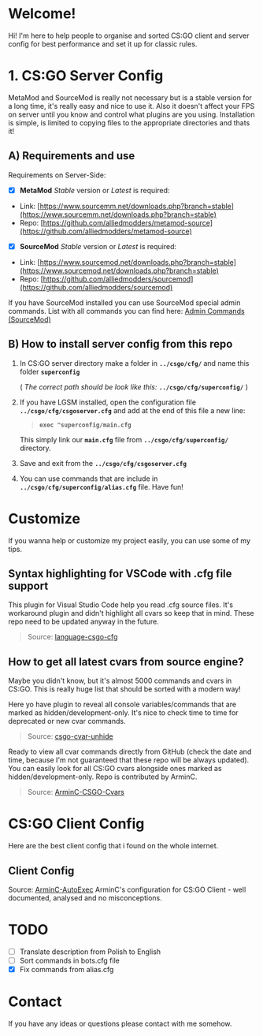 # Welcome!

Hi! I'm here to help people to organise and sorted CS:GO client and server config for best performance and set it up for classic rules.

# 1. CS:GO Server Config

MetaMod and SourceMod is really not necessary but is a stable version for a long time, it's really easy and nice to use it. Also it doesn't affect your FPS on server until you know and control what plugins are you using. Installation is simple, is limited to copying files to the appropriate directories and thats it!

## A) Requirements and use

Requirements on Server-Side:

- [x] **MetaMod** _Stable_ version or _Latest_ is required:
- Link: [https://www.sourcemm.net/downloads.php?branch=stable](https://www.sourcemm.net/downloads.php?branch=stable)
- Repo: [https://github.com/alliedmodders/metamod-source](https://github.com/alliedmodders/metamod-source)

- [x] **SourceMod** _Stable_ version or _Latest_ is required:
- Link: [https://www.sourcemod.net/downloads.php?branch=stable](https://www.sourcemod.net/downloads.php?branch=stable)
- Repo: [https://github.com/alliedmodders/sourcemod](https://github.com/alliedmodders/sourcemod)

If you have SourceMod installed you can use SourceMod special admin commands. List with all commands you can find here: [Admin Commands (SourceMod)](<https://wiki.alliedmods.net/Admin_Commands_(SourceMod)>)

## B) How to install server config from this repo

1. In CS:GO server directory make a folder in **`../csgo/cfg/`** and name this folder **`superconfig`**

   ( _The correct path should be look like this:_ **`../csgo/cfg/superconfig/`** )

2. If you have LGSM installed, open the configuration file **`../csgo/cfg/csgoserver.cfg`** and add at the end of this file a new line:

   > **`exec "superconfig/main.cfg`**

   This simply link our **`main.cfg`** file from **`../csgo/cfg/superconfig/`** directory.

3. Save and exit from the **`../csgo/cfg/csgoserver.cfg`**
4. You can use commands that are include in **`../csgo/cfg/superconfig/alias.cfg`** file. Have fun!

# Customize

If you wanna help or customize my project easily, you can use some of my tips.

## Syntax highlighting for VSCode with .cfg file support

This plugin for Visual Studio Code help you read .cfg source files. It's workaround plugin and didn't highlight all cvars so keep that in mind. These repo need to be updated anyway in the future.

> Source: [language-csgo-cfg](https://github.com/dirtlxiv/language-csgo-cfg)

## How to get all latest cvars from source engine?

Maybe you didn't know, but it's almost 5000 commands and cvars in CS:GO. This is really huge list that should be sorted with a modern way!

Here yo have plugin to reveal all console variables/commands that are marked as hidden/development-only. It's nice to check time to time for deprecated or new cvar commands.

> Source: [csgo-cvar-unhide](https://github.com/saul/csgo-cvar-unhide)

Ready to view all cvar commands directly from GitHub (check the date and time, because I'm not guaranteed that these repo will be always updated). You can easily look for all CS:GO cvars alongside ones marked as hidden/development-only. Repo is contributed by ArminC.

> Source: [ArminC-CSGO-Cvars](https://github.com/ArmynC/ArminC-CSGO-Cvars)

# CS:GO Client Config

Here are the best client config that i found on the whole internet.

## Client Config

Source: [ArminC-AutoExec](https://github.com/ArmynC/ArminC-AutoExec)
ArminC's configuration for CS:GO Client - well documented, analysed and no misconceptions.

# TODO

- [ ] Translate description from Polish to English
- [ ] Sort commands in bots.cfg file
- [x] Fix commands from alias.cfg

# Contact

If you have any ideas or questions please contact with me somehow.

```

```
